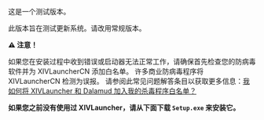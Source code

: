 这是一个测试版本。

此版本旨在测试更新系统。请改用常规版本。

**:warning: 注意！**

如果您在安装过程中收到错误或启动器无法正常工作，请确保首先检查您的防病毒软件并为 XIVLauncherCN 添加白名单。 许多商业防病毒程序将 XIVLauncherCN 检测为误报。 请参阅此常见问题解答条目以获取更多信息：[我如何将 XIVLauncher 和 Dalamud 加入我的杀毒程序白名单？](https://ottercorp.github.io/faq/xl_troubleshooting#q-%E6%88%91%E5%A6%82%E4%BD%95%E5%B0%86-xivlauncher-%E5%92%8C-dalamud-%E5%8A%A0%E5%85%A5%E6%88%91%E7%9A%84%E6%9D%80%E6%AF%92%E7%A8%8B%E5%BA%8F%E7%99%BD%E5%90%8D%E5%8D%95)

**如果您之前没有使用过 XIVLauncher，请从下面下载 ``Setup.exe`` 来安装它。**
